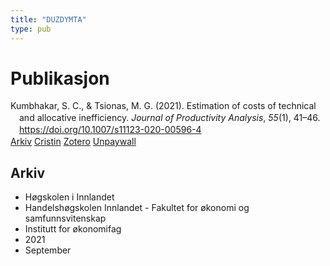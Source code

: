 ```yaml
---
title: "DUZDYMTA"
type: pub
---
```

<h1>Publikasjon</h1>
<article id="csl-bib-container-DUZDYMTA" class="csl-bib-container">
  <div class="csl-bib-body" style="line-height: 1.35; padding-left: 1em; text-indent:-1em;">
  <div class="csl-entry">Kumbhakar, S. C., &amp; Tsionas, M. G. (2021). Estimation of costs of technical and allocative inefficiency. <i>Journal of Productivity Analysis</i>, <i>55</i>(1), 41&#x2013;46. <a href="https://doi.org/10.1007/s11123-020-00596-4">https://doi.org/10.1007/s11123-020-00596-4</a></div>
</div>
  <div class="csl-bib-buttons">
    <a href="#taxonomy-article-DUZDYMTA" class="csl-bib-button">Arkiv</a>
    <a href="https://app.cristin.no/results/show.jsf?id=1940881" alt="Cristin URL" class="csl-bib-button">Cristin</a>
    <a href="http://zotero.org/groups/5402882/items/DUZDYMTA" alt="Zotero URL" class="csl-bib-button">Zotero</a>
    <a href="https://doi.org/10.1007/s11123-020-00596-4" class="csl-bib-button">Unpaywall</a>
  </div>
  <div id="csl-bib-meta-container-DUZDYMTA"></div>
</article>
<div id="csl-bib-meta-DUZDYMTA" class="csl-bib-meta">
  <article id="taxonomy-article-DUZDYMTA" class="taxonomy-article">
    <h1>Arkiv</h1>
    <ul>
      <li>Høgskolen i Innlandet</li>
      <li>Handelshøgskolen Innlandet - Fakultet for økonomi og samfunnsvitenskap</li>
      <li>Institutt for økonomifag</li>
      <li>2021</li>
      <li>September</li>
    </ul>
  </article>
</div>
